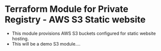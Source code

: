 # Terraform Module for Private Registry - AWS S3 Static website
- This module provisions AWS S3 buckets configured for static website hosting.
- This will be a demo S3 module....

